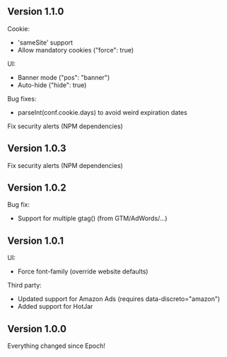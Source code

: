## Version 1.1.0

Cookie:

- 'sameSite' support
- Allow mandatory cookies ("force": true)

UI:

- Banner mode ("pos": "banner")
- Auto-hide ("hide": true)

Bug fixes:

- parseInt(conf.cookie.days) to avoid weird expiration dates

Fix security alerts (NPM dependencies)

## Version 1.0.3

Fix security alerts (NPM dependencies)

## Version 1.0.2

Bug fix:

- Support for multiple gtag() (from GTM/AdWords/...)

## Version 1.0.1

UI:

- Force font-family (override website defaults)

Third party:

- Updated support for Amazon Ads (requires data-discreto="amazon")
- Added support for HotJar

## Version 1.0.0

Everything changed since Epoch!

